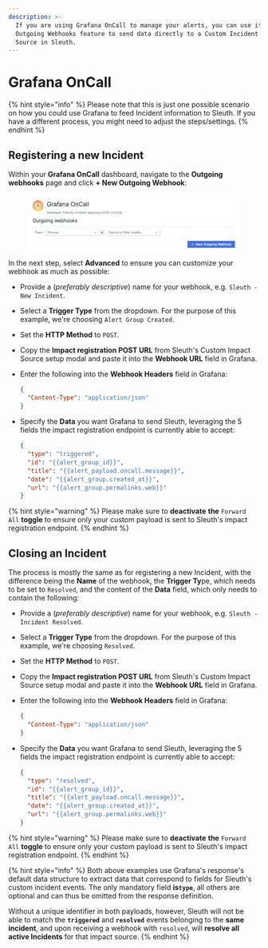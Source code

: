 ```yaml
---
description: >-
  If you are using Grafana OnCall to manage your alerts, you can use its
  Outgoing Webhooks feature to send data directly to a Custom Incident Impact
  Source in Sleuth.
---
```


# Grafana OnCall

{% hint style="info" %}
Please note that this is just one possible scenario on how you could use Grafana to feed Incident information to Sleuth. If you have a different process, you might need to adjust the steps/settings.&#x20;
{% endhint %}

## Registering a new Incident

Within your **Grafana OnCall** dashboard, navigate to the **Outgoing webhooks** page and click **+ New Outgoing Webhook**:

<figure><img src="../../../../.gitbook/assets/image (1) (1) (1) (1).png" alt=""><figcaption></figcaption></figure>

In the next step, select **Advanced** to ensure you can customize your webhook as much as possible:

* Provide a (_preferably descriptive_) name for your webhook, e.g. `Sleuth - New Incident`.
* Select a **Trigger Type** from the dropdown. For the purpose of this example, we're choosing `Alert Group Created`.
* Set the **HTTP Method** to `POST`.
* Copy the **Impact registration POST URL** from Sleuth's Custom Impact Source setup modal and paste it into the **Webhook URL** field in Grafana.
*   Enter the following into the **Webhook Headers** field in Grafana:

    ```json
    {
      "Content-Type": "application/json"
    }
    ```
*   Specify the **Data** you want Grafana to send Sleuth, leveraging the 5 fields the impact registration endpoint is currently able to accept:

    ```json
    {
      "type": "triggered",
      "id": "{{alert_group_id}}",
      "title": "{{alert_payload.oncall.message}}",
      "date": "{{alert_group.created_at}}",
      "url": "{{alert_group.permalinks.web}}"
    }
    ```

{% hint style="warning" %}
Please make sure to **deactivate** **the** `Forward All` **toggle** to ensure only your custom payload is sent to Sleuth's impact registration endpoint.
{% endhint %}

## Closing an Incident

The process is mostly the same as for registering a new Incident, with the difference being the **Name** of the webhook, the **Trigger Ty**pe, which needs to be set to `Resolved`, and the content of the **Data** field, which only needs to contain the following:

* Provide a (_preferably descriptive_) name for your webhook, e.g. `Sleuth - Incident Resolved`.
* Select a **Trigger Type** from the dropdown. For the purpose of this example, we're choosing `Resolved`.
* Set the **HTTP Method** to `POST`.
* Copy the **Impact registration POST URL** from Sleuth's Custom Impact Source setup modal and paste it into the **Webhook URL** field in Grafana.
*   Enter the following into the **Webhook Headers** field in Grafana:

    ```json
    {
      "Content-Type": "application/json"
    }
    ```
*   Specify the **Data** you want Grafana to send Sleuth, leveraging the 5 fields the impact registration endpoint is currently able to accept:

    ```json
    {
      "type": "resolved",
      "id": "{{alert_group_id}}",
      "title": "{{alert_payload.oncall.message}}",
      "date": "{{alert_group.created_at}}",
      "url": "{{alert_group.permalinks.web}}"
    }
    ```

{% hint style="warning" %}
Please make sure to **deactivate** **the** `Forward All` **toggle** to ensure only your custom payload is sent to Sleuth's impact registration endpoint.
{% endhint %}

{% hint style="info" %}
Both above examples use Grafana's response's default data structure to extract data that correspond to fields for Sleuth's custom incident events. The only mandatory field **is`type`**, all others are optional and can thus be omitted from the response definition.

Without a unique identifier in both payloads, however, Sleuth will not be able to match the **`triggered`** and **`resolved`** events belonging to the **same incident**, and upon receiving a webhook with `resolved`, will **resolve all active Incidents** for that impact source.
{% endhint %}

